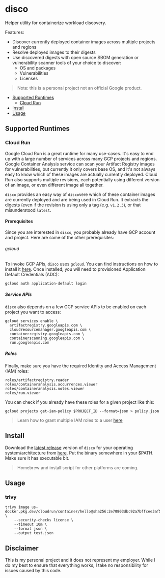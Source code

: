 # disco 

Helper utility for containerize workload discovery.

Features:

* Discover currently deployed container images across multiple projects and regions
* Resolve deployed images to their digests
* Use discovered digests with open source SBOM generation or vulnerability scanner tools of your choice to discover:
  * OS and packages
  * Vulnerabilities 
  * Licenses 

> Note: this is a personal project not an official Google product.

* [Supported Runtimes](#supported-runtimes)
  * [Cloud Run](#cloud-run)
* [Install](#install)
* [Usage](#usage)

## Supported Runtimes

### Cloud Run 

Google Cloud Run is a great runtime for many use-cases. It's easy to end up with a large number of services across many GCP projects and regions. Google Container Analysis service can scan your Artifact Registry images for vulnerabilities, but currently it only covers base OS, and it's not always easy to know which of these images are actually currently deployed. Cloud Run also supports multiple revisions, each potentially using different version of an image, or even different image all together.

`disco` provides an easy way of `disco`vere which of these container images are currently deployed and are being used in Cloud Run. It extracts the digests (even if the revision is using only a tag (e.g. `v1.2.3`), or that misunderstood `latest`.

#### Prerequisites 

Since you are interested in `disco`, you probably already have GCP account and project. Here are some of the other prerequisites:

###### gcloud

To invoke GCP APIs, `disco` uses `gcloud`. You can find instructions on how to install it [here](https://cloud.google.com/sdk/docs/install). Once installed, you will need to provisioned Application Default Credentials (ADC):
  
```shell
gcloud auth application-default login
```

##### Service APIs

`disco` also depends on a few GCP service APIs to be enabled on each project you want to access:

```shell
gcloud services enable \
  artifactregistry.googleapis.com \
  cloudresourcemanager.googleapis.com \
  containerregistry.googleapis.com \
  containerscanning.googleapis.com \
  run.googleapis.com 
```

##### Roles

Finally, make sure you have the required Identity and Access Management (IAM) roles: 

```shell
roles/artifactregistry.reader
roles/containeranalysis.occurrences.viewer
roles/containeranalysis.notes.viewer
roles/run.viewer
```

You can check if you already have these roles for a given project like this:

```shell
gcloud projects get-iam-policy $PROJECT_ID --format=json > policy.json
```

> Learn how to grant multiple IAM roles to a user [here](https://cloud.google.com/iam/docs/granting-changing-revoking-access#multiple-roles)

## Install 

Download the [latest release](https://github.com/mchmarny/disco/releases/latest) version of `disco` for your operating system/architecture from [here](https://github.com/mchmarny/disco/releases/latest). Put the binary somewhere in your $PATH. Make sure it has executable bit.

> Homebrew and install script for other platforms are coming. 

## Usage



### trivy 

```shell
trivy image us-docker.pkg.dev/cloudrun/container/hello@sha256:2e70803dbc92a7bffcee3af54b5d264b23a6096f304f00d63b7d1e177e40986c \
    --security-checks license \
    --timeout 10m \
    --format json \
    --output test.json
```

## Disclaimer

This is my personal project and it does not represent my employer. While I do my best to ensure that everything works, I take no responsibility for issues caused by this code.

